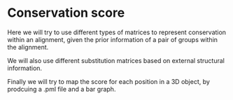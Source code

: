 # Conservation score

Here we will try to use different types of matrices to represent conservation within an alignment, given the prior information of a pair of groups within the alignment.

We will also use different substitution matrices based on external structural information.

Finally we will try to map the score for each position in a 3D object, by prodcuing a .pml file and a bar graph.